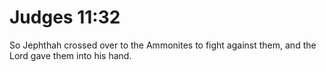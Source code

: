 # Judges 11:32

So Jephthah crossed over to the Ammonites to fight against them, and the Lord gave them into his hand.
